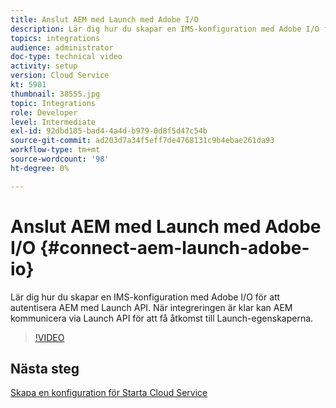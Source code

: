 ```yaml
---
title: Anslut AEM med Launch med Adobe I/O
description: Lär dig hur du skapar en IMS-konfiguration med Adobe I/O för att autentisera AEM med Launch API. När integreringen är klar kan AEM kommunicera via Launch API för att få åtkomst till Launch-egenskaperna.
topics: integrations
audience: administrator
doc-type: technical video
activity: setup
version: Cloud Service
kt: 5981
thumbnail: 38555.jpg
topic: Integrations
role: Developer
level: Intermediate
exl-id: 92dbd185-bad4-4a4d-b979-0d8f5d47c54b
source-git-commit: ad203d7a34f5eff7de4768131c9b4ebae261da93
workflow-type: tm+mt
source-wordcount: '98'
ht-degree: 0%

---
```


# Anslut AEM med Launch med Adobe I/O {#connect-aem-launch-adobe-io}

Lär dig hur du skapar en IMS-konfiguration med Adobe I/O för att autentisera AEM med Launch API. När integreringen är klar kan AEM kommunicera via Launch API för att få åtkomst till Launch-egenskaperna.

>[!VIDEO](https://video.tv.adobe.com/v/38555?quality=12&learn=on)

## Nästa steg

[Skapa en konfiguration för Starta Cloud Service](create-launch-cloud-service.md)
